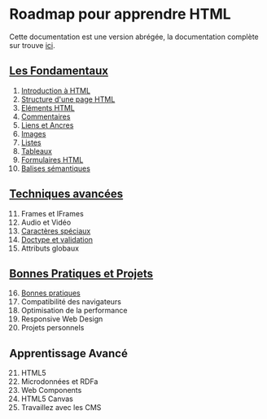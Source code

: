 # Roadmap pour apprendre HTML

Cette documentation est une version abrégée, la documentation complète sur trouve [ici](https://www.w3schools.com/html/).

## [Les Fondamentaux](021_Fondamentaux.md)

1. [Introduction à HTML](021_Fondamentaux.md#introduction-à-html)
2. [Structure d'une page HTML](021_Fondamentaux.md#structure-dune-page-html)
3. [Eléments HTML](021_Fondamentaux.md#eléments-html)
4. [Commentaires](021_Fondamentaux.md#commentaires)
5. [Liens et Ancres](021_Fondamentaux.md#liens-et-ancres)
6. [Images](021_Fondamentaux.md#images)
7. [Listes](021_Fondamentaux.md#listes)
8. [Tableaux](021_Fondamentaux.md#tableaux)
9. [Formulaires HTML](021_Fondamentaux.md#formulaires-html)
10. [Balises sémantiques](021_Fondamentaux.md#balises-sémantiques)

## [Techniques avancées](022_Techniques_avancees.md)

11. Frames et IFrames
12. Audio et Vidéo
13. [Caractères spéciaux](022_Techniques_avancees.md#caractères-spéciaux)
14. [Doctype et validation](022_Techniques_avancees.md#doctype-et-validation)
15. Attributs globaux

## [Bonnes Pratiques et Projets](023_Bonnes_pratiques_et_projets.md)

16. [Bonnes pratiques](023_Bonnes_pratiques_et_projets.md#bonnes-pratiques)
17. Compatibilité des navigateurs
18. Optimisation de la performance
19. Responsive Web Design
20. Projets personnels

## Apprentissage Avancé

21. HTML5
22. Microdonnées et RDFa
23. Web Components
24. HTML5 Canvas
25. Travaillez avec les CMS
